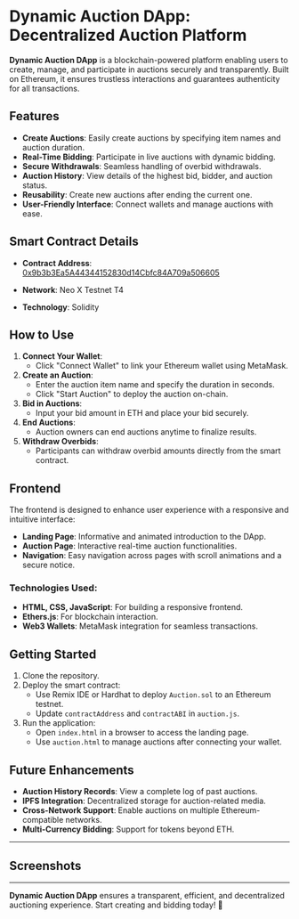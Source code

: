 # Dynamic Auction DApp: Decentralized Auction Platform

**Dynamic Auction DApp** is a blockchain-powered platform enabling users to create, manage, and participate in auctions securely and transparently. Built on Ethereum, it ensures trustless interactions and guarantees authenticity for all transactions.

## Features
- **Create Auctions**: Easily create auctions by specifying item names and auction duration.
- **Real-Time Bidding**: Participate in live auctions with dynamic bidding.
- **Secure Withdrawals**: Seamless handling of overbid withdrawals.
- **Auction History**: View details of the highest bid, bidder, and auction status.
- **Reusability**: Create new auctions after ending the current one.
- **User-Friendly Interface**: Connect wallets and manage auctions with ease.

## Smart Contract Details
- **Contract Address**: [0x9b3b3Ea5A44344152830d14Cbfc84A709a506605](https://xt4scan.ngd.network/address/0x9b3b3Ea5A44344152830d14Cbfc84A709a506605) 

- **Network**: Neo X Testnet T4  
- **Technology**: Solidity  

## How to Use
1. **Connect Your Wallet**:
   - Click "Connect Wallet" to link your Ethereum wallet using MetaMask.
2. **Create an Auction**:
   - Enter the auction item name and specify the duration in seconds.
   - Click "Start Auction" to deploy the auction on-chain.
3. **Bid in Auctions**:
   - Input your bid amount in ETH and place your bid securely.
4. **End Auctions**:
   - Auction owners can end auctions anytime to finalize results.
5. **Withdraw Overbids**:
   - Participants can withdraw overbid amounts directly from the smart contract.

## Frontend
The frontend is designed to enhance user experience with a responsive and intuitive interface:
- **Landing Page**: Informative and animated introduction to the DApp.
- **Auction Page**: Interactive real-time auction functionalities.
- **Navigation**: Easy navigation across pages with scroll animations and a secure notice.

### Technologies Used:
- **HTML, CSS, JavaScript**: For building a responsive frontend.
- **Ethers.js**: For blockchain interaction.
- **Web3 Wallets**: MetaMask integration for seamless transactions.

## Getting Started
1. Clone the repository.
2. Deploy the smart contract:
   - Use Remix IDE or Hardhat to deploy `Auction.sol` to an Ethereum testnet.
   - Update `contractAddress` and `contractABI` in `auction.js`.
3. Run the application:
   - Open `index.html` in a browser to access the landing page.
   - Use `auction.html` to manage auctions after connecting your wallet.

## Future Enhancements
- **Auction History Records**: View a complete log of past auctions.
- **IPFS Integration**: Decentralized storage for auction-related media.
- **Cross-Network Support**: Enable auctions on multiple Ethereum-compatible networks.
- **Multi-Currency Bidding**: Support for tokens beyond ETH.

---

## Screenshots


---

**Dynamic Auction DApp** ensures a transparent, efficient, and decentralized auctioning experience. Start creating and bidding today! 🚀
